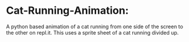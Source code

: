 # Cat-Running-Animation:
A python based animation of a cat running from one side of the screen to the other on repl.it. This uses a sprite sheet of a cat running divided up.
